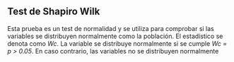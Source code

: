 ## Test de Shapiro Wilk

Esta prueba es un test de normalidad y se utiliza para comprobar si las variables se distribuyen normalmente como la población. El estadı́stico se denota como *Wc*. La variable se distribuye normalmente si se
cumple *Wc = p > 0.05*. En caso contrario, las variables no se distribuyen normalmente